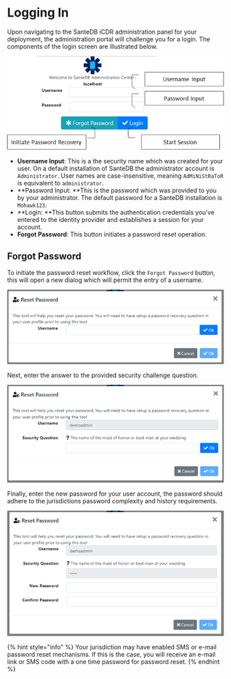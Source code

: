 # Logging In

Upon navigating to the SanteDB iCDR administration panel for your deployment, the administration portal will challenge you for a login. The components of the login screen are illustrated below.

![](<../../../../.gitbook/assets/image (423).png>)



* **Username Input**: This is a the security name which was created for your user. On a default installation of SanteDB the administrator account is `Administrator`. User names are case-insensitive, meaning `AdMiNiStRaToR` is equivalent to `administrator`.
* **Password Input: **This is the password which was provided to you by your administrator. The default password for a SanteDB installation is `Mohawk123`.
* **Login: **This button submits the authentication credentials you've entered to the identity provider and establishes a session for your account.
* **Forgot Password**: This button initiates a password reset operation.

## Forgot Password

To initiate the password reset workflow, click the `Forgot Password` button, this will open a new dialog which will permit the entry of a username.

![](<../../../../.gitbook/assets/image (427).png>)

Next, enter the answer to the provided security challenge question.

![](<../../../../.gitbook/assets/image (436).png>)

Finally, enter the new password for your user account, the password should adhere to the jurisdictions password complexity and history requirements.

![](<../../../../.gitbook/assets/image (437).png>)

{% hint style="info" %}
Your jurisdiction may have enabled SMS or e-mail password reset mechanisms. If this is the case, you will receive an e-mail link or SMS code with a one time password for password reset.
{% endhint %}

